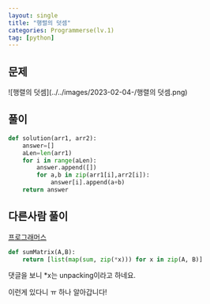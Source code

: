 ```yaml
---
layout: single
title: "행렬의 덧셈"
categories: Programmerse(lv.1)
tag: [python]
---
```


## 문제

![행렬의 덧셈](../../images/2023-02-04-/행렬의 덧셈.png)

## 풀이

```python
def solution(arr1, arr2):
    answer=[]
    aLen=len(arr1)
    for i in range(aLen):
        answer.append([])
        for a,b in zip(arr1[i],arr2[i]):
            answer[i].append(a+b)
    return answer
```





## 다른사람 풀이

<a href="https://school.programmers.co.kr/learn/courses/30/lessons/12950/solution_groups?language=python3">프로그래머스</a>

```python
def sumMatrix(A,B):
    return [list(map(sum, zip(*x))) for x in zip(A, B)]
```

댓글을 보니 *x는 unpacking이라고 하네요.

이런게 있다니 ㅠ 하나 알아갑니다!
